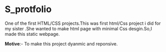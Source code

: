 # S_protfolio
One of the  first HTML/CSS projects.This was first html/Css project i did for my sister .She wanted to make html page with minimal Css desgin.So,I made this static webpage.

**Motive**:- To make this project dyanmic and reponsive.
